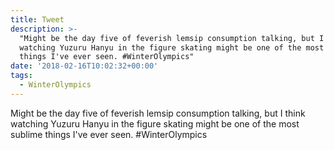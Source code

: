 ```yaml
---
title: Tweet
description: >-
  "Might be the day five of feverish lemsip consumption talking, but I think
  watching Yuzuru Hanyu in the figure skating might be one of the most sublime
  things I've ever seen. #WinterOlympics"
date: '2018-02-16T10:02:32+00:00'
tags:
  - WinterOlympics
---
```

Might be the day five of feverish lemsip consumption talking, but I think watching Yuzuru Hanyu in the figure skating might be one of the most sublime things I've ever seen. #WinterOlympics
